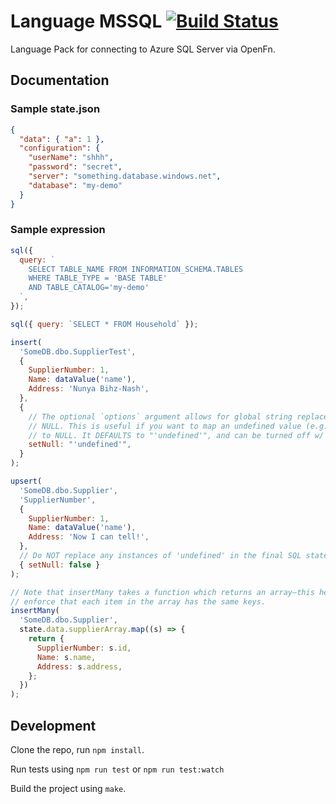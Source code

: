 # Language MSSQL [![Build Status](https://travis-ci.org/OpenFn/language-mssql.svg?branch=master)](https://travis-ci.org/OpenFn/language-mssql)

Language Pack for connecting to Azure SQL Server via OpenFn.

## Documentation

### Sample state.json

```json
{
  "data": { "a": 1 },
  "configuration": {
    "userName": "shhh",
    "password": "secret",
    "server": "something.database.windows.net",
    "database": "my-demo"
  }
}
```

### Sample expression

```js
sql({
  query: `
    SELECT TABLE_NAME FROM INFORMATION_SCHEMA.TABLES
    WHERE TABLE_TYPE = 'BASE TABLE'
    AND TABLE_CATALOG='my-demo'
  `,
});

sql({ query: `SELECT * FROM Household` });

insert(
  'SomeDB.dbo.SupplierTest',
  {
    SupplierNumber: 1,
    Name: dataValue('name'),
    Address: 'Nunya Bihz-Nash',
  },
  {
    // The optional `options` argument allows for global string replacement with
    // NULL. This is useful if you want to map an undefined value (e.g., x.name)
    // to NULL. It DEFAULTS to "'undefined'", and can be turned off w/ `false`.
    setNull: "'undefined'",
  }
);

upsert(
  'SomeDB.dbo.Supplier',
  'SupplierNumber',
  {
    SupplierNumber: 1,
    Name: dataValue('name'),
    Address: 'Now I can tell!',
  },
  // Do NOT replace any instances of 'undefined' in the final SQL statement.
  { setNull: false }
);

// Note that insertMany takes a function which returns an array—this helps
// enforce that each item in the array has the same keys.
insertMany(
  'SomeDB.dbo.Supplier',
  state.data.supplierArray.map((s) => {
    return {
      SupplierNumber: s.id,
      Name: s.name,
      Address: s.address,
    };
  })
);
```

## Development

Clone the repo, run `npm install`.

Run tests using `npm run test` or `npm run test:watch`

Build the project using `make`.
